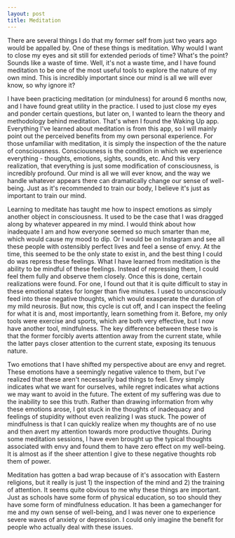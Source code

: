 ```yaml
---
layout: post
title: Meditation
---
```


There are several things I do that my former self from just two years ago would be appalled by. One of these things is meditation. Why would I want to close my eyes and sit still for extended periods of time? What's the point? Sounds like a waste of time. Well, it's not a waste time, and I have found meditation to be one of the most useful tools to explore the nature of my own mind. This is incredibly important since our mind is all we will ever know, so why ignore it?

I have been practicing meditation (or mindulness) for around 6 months now, and I have found great utility in the practice. I used to just close my eyes and ponder certain questions, but later on, I wanted to learn the theory and methodology behind meditation. That's when I found the Waking Up app. Everything I've learned about meditation is from this app, so I will mainly point out the perceived benefits from my own personal experience. For those unfamiliar with meditation, it is simply the inspection of the the nature of consciousness. Consciousness is the condition in which we experience everything - thoughts, emotions, sights, sounds, etc. And this very realization, that everything is just some modification of consciousness, is incredibly profound. Our mind is all we will ever know, and the way we handle whatever appears there can dramatically change our sense of well-being. Just as it's recommended to train our body, I believe it's just as important to train our mind.

Learning to meditate has taught me how to inspect emotions as simply another object in consciousness. It used to be the case that I was dragged along by whatever appeared in my mind. I would think about how inadequate I am and how everyone seemed so much smarter than me, which would cause my mood to dip. Or I would be on Instagram and see all these people with ostensibly perfect lives and feel a sense of envy. At the time, this  seemed to be the only state to exist in, and the best thing I could do was repress these feelings. What I have learned from meditation is the ability to be mindful of these feelings. Instead of repressing them, I could feel them fully and observe them closely. Once this is done, certain realizations were found. For one, I found out that it is quite difficult to stay in these emotional states for longer than five minutes. I used to unconsciously feed into these negative thoughts, which would exasperate the duration of my mild neurosis. But now, this cycle is cut off, and I can inspect the feeling for what it is and, most importantly, learn something from it. Before, my only tools were exercise and sports, which are both very effective, but I now have another tool, mindfulness. The key difference between these two is that the former forcibly averts attention away from the current state, while the latter pays closer attention to the current state, exposing its tenuous nature.

Two emotions that I have shifted my perspective about are envy and regret. These emotions have a seemingly negative valence to them, but I've realized that these aren't necessarily bad things to feel. Envy simply indicates what we want for ourselves, while regret indicates what actions we may want to avoid in the future. The extent of my suffering was due to the inability to see this truth. Rather than drawing information from why these emotions arose, I got stuck in the thoughts of inadequacy and feelings of stupidity without even realizing I was stuck. The power of mindfulness is that I can quickly realize when my thoughts are of no use and then avert my attention towards more productive thoughts. During some meditation sessions, I have even brought up the typical thoughts associated with envy and found them to have zero effect on my well-being. It is almost as if the sheer attention I give to these negative thoughts rob them of power.

Meditation has gotten a bad wrap because of it's assocation with Eastern religions, but it really is just 1) the inspection of the mind and 2) the training of attention. It seems quite obvious to me why these things are important. Just as schools have some form of physical education, so too should they have some form of mindfulness education. It has been a gamechanger for me and my own sense of well-being, and I was never one to experience severe waves of anxiety or depression. I could only imagine the benefit for people who actually deal with these issues.
